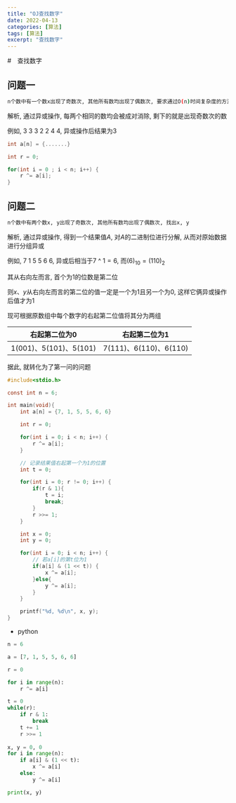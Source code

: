 ```yaml
---
title: "OJ查找数字"
date: 2022-04-13
categories: [算法]
tags: [算法]
excerpt: "查找数字"
---
```


#　查找数字

## 问题一

```sh
n个数中有一个数x出现了奇数次, 其他所有数均出现了偶数次, 要求通过O(n)时间复杂度的方法, 求x
```

解析, 通过异或操作, 每两个相同的数均会被成对消除, 剩下的就是出现奇数次的数

例如, $3$ $3$ $3$ $2$ $2$ $4$ $4$, 异或操作后结果为$3$

```c
int a[n] = {.......}

int r = 0;

for(int i = 0 ; i < n; i++) {
    r ^= a[i];
}
```

## 问题二

```sh
n个数中有两个数x, y出现了奇数次, 其他所有数均出现了偶数次, 找出x, y
```

解析, 通过异或操作, 得到一个结果值$A$, 对$A$的二进制位进行分解, 从而对原始数据进行分组异或

例如, $7$ $1$ $5$ $5$ $6$ $6$, 异或后相当于$7$ ^ $1 = 6$, 而$(6)_{10} = (110)_{2}$

其从右向左而言, 首个为$1$的位数是第二位

则$x、y$从右向左而言的第二位的值一定是一个为$1$且另一个为$0$, 这样它俩异或操作后值才为$1$

现可根据原数组中每个数字的右起第二位值将其分为两组


| 右起第二位为$0$            | 右起第二位为$1$            |
| -------------------------- | -------------------------- |
| $1(001) 、5(101) 、5(101)$ | $7(111) 、6(110) 、6(110)$ |

据此, 就转化为了第一问的问题

```c
#include<stdio.h>

const int n = 6;

int main(void){
    int a[n] = {7, 1, 5, 5, 6, 6}

    int r = 0;

    for(int i = 0; i < n; i++) {
        r ^= a[i];
    }

    // 记录结果值右起第一个为1的位置
    int t = 0;

    for(int i = 0; r != 0; i++) {
        if(r & 1){
            t = i;
            break;
        }
        r >>= 1;
    }

    int x = 0;
    int y = 0;

    for(int i = 0; i < n; i++) {
        // 若a[i]的第t位为1
        if(a[i] & (1 << t)) {
            x ^= a[i];
        }else{
            y ^= a[i];
        }
    }

    printf("%d, %d\n", x, y);
}
```

- python

```py
n = 6

a = [7, 1, 5, 5, 6, 6]

r = 0

for i in range(n):
    r ^= a[i]

t = 0
while(r):
    if r & 1:
        break
    t += 1
    r >>= 1
    
x, y = 0, 0
for i in range(n):
    if a[i] & (1 << t):
        x ^= a[i]
    else:
        y ^= a[i]

print(x, y)
```